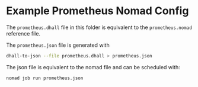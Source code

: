 # Example Prometheus Nomad Config

The `prometheus.dhall` file in this folder is equivalent to the
`prometheus.nomad` reference file.

The `prometheus.json` file is generated with

```bash
dhall-to-json --file prometheus.dhall > prometheus.json
```

The json file is equivalent to the nomad file and can be scheduled with:

```bash
nomad job run prometheus.json
```
